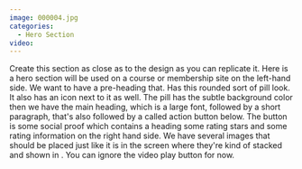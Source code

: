 ```yaml
---
image: 000004.jpg
categories:
  - Hero Section
video:
---
```

Create this section as close as to the design as you can replicate it. Here is a hero section will be used on a course or membership site on the left-hand side. We want to have a pre-heading that. Has this rounded sort of pill look. It also has an icon next to it as well. The pill has the subtle background color then we have the main heading, which is a large font, followed by a short paragraph, that's also followed by a called action button below. The button is some social proof which contains a heading some rating stars and some rating information on the right hand side. We have several images that should be placed just like it is in the screen where they're kind of stacked and shown in . You can ignore the video play button for now.
